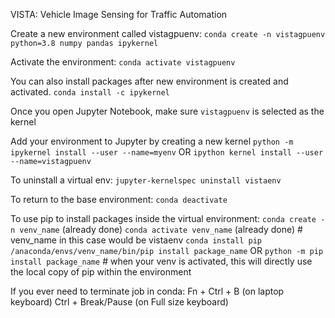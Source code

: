 VISTA: Vehicle Image Sensing for Traffic Automation


Create a new environment called vistagpuenv:
```conda create -n vistagpuenv python=3.8 numpy pandas ipykernel```

Activate the environment:
```conda activate vistagpuenv```

You can also install packages after new environment is created and activated.
```conda install -c ipykernel```

Once you open Jupyter Notebook, make sure `vistagpuenv` is selected as the kernel

Add your environment to Jupyter by creating a new kernel
```python -m ipykernel install --user --name=myenv```
OR
```ipython kernel install --user --name=vistagpuenv```


To uninstall a virtual env:
```jupyter-kernelspec uninstall vistaenv```

To return to the base environment:
```conda deactivate```


To use pip to install packages inside the virtual environment:
```conda create -n venv_name``` (already done)
```conda activate venv_name``` (already done) # venv_name in this case would be vistaenv
```conda install pip```
```/anaconda/envs/venv_name/bin/pip install package_name```
OR
```python -m pip install package_name```  # when your venv is activated, this will directly use the local copy of pip within the environment

If you ever need to terminate job in conda:
Fn + Ctrl + B (on laptop keyboard)
Ctrl + Break/Pause (on Full size keyboard)
